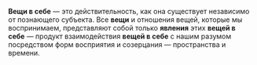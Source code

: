 **Вещи в себе** — это действительность, как она существует независимо от познающего субъекта. Все **вещи** и отношения вещей, которые мы воспринимаем, представляют собой только **явления** этих **вещей в себе** — продукт взаимодействия **вещей в себе** с нашим разумом посредством форм восприятия и созерцания — пространства и времени.